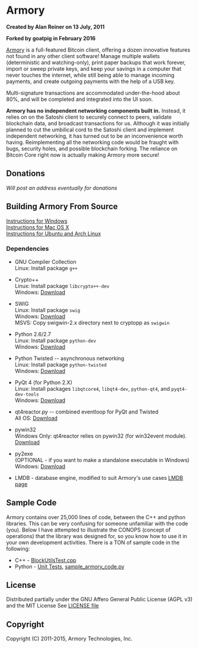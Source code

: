 # Armory

**Created by Alan Reiner on 13 July, 2011**

**Forked by goatpig in February 2016**

[Armory](https://github.com/goatpig/BitcoinArmory) is a full-featured Bitcoin client, offering a dozen innovative features not found in any other client software! Manage multiple wallets (deterministic and watching-only), print paper backups that work forever, import or sweep private keys, and keep your savings in a computer that never touches the internet, while still being able to manage incoming payments, and create outgoing payments with the help of a USB key.

Multi-signature transactions are accommodated under-the-hood about 80%, and will be completed and integrated into the UI soon.

**Armory has no independent networking components built in.** Instead, it relies on on the Satoshi client to securely connect to peers, validate blockchain data, and broadcast transactions for us.  Although it was initially planned to cut the umbilical cord to the Satoshi client and implement independent networking, it has turned out to be an inconvenience worth having. Reimplementing all the networking code would be fraught with bugs, security holes, and possible blockchain forking.  The reliance on Bitcoin Core right now is actually making Armory more secure!

## Donations

*Will post an address eventually for donations*

## Building Armory From Source

[Instructions for Windows](windowsbuild/Windows_build_notes.md)  
[Instructions for Mac OS X](osxbuild/OSX_build_notes.md)  
[Instructions for Ubuntu and Arch Linux](linuxbuild/Linux_build_notes.md)


### Dependencies

* GNU Compiler Collection  
 Linux:   Install package `g++`

* Crypto++  
 Linux:   Install package `libcrypto++-dev`  
 Windows: [Download](https://www.cryptopp.com/#download)   

* SWIG  
 Linux:   Install package `swig`  
 Windows: [Download](http://www.swig.org/download.html)  
 MSVS: Copy swigwin-2.x directory next to cryptopp as `swigwin`  

* Python 2.6/2.7  
 Linux:   Install package `python-dev`  
 Windows: [Download](https://www.python.org/getit/)  

* Python Twisted -- asynchronous networking  
 Linux:   Install package `python-twisted`  
 Windows: [Download](https://twistedmatrix.com/trac/wiki/Downloads)  

* PyQt 4 (for Python 2.X)  
 Linux:   Install packages `libqtcore4`, `libqt4-dev`, `python-qt4`, and `pyqt4-dev-tools`  
 Windows: [Download](https://riverbankcomputing.com/software/pyqt/download) 

* qt4reactor.py -- combined eventloop for PyQt and Twisted  
 All OS:  [Download](https://launchpad.net/qt4reactor)  

* pywin32  
 Windows Only:  qt4reactor relies on pywin32 (for win32event module). [Download](https://sourceforge.net/projects/pywin32/files/pywin32/)  

* py2exe  
 (OPTIONAL - if you want to make a standalone executable in Windows)  
 Windows: [Download](http://www.py2exe.org/)  

* LMDB - database engine, modified to suit Armory's use cases
[LMDB page](http://symas.com/mdb/)

## Sample Code

Armory contains over 25,000 lines of code, between the C++ and python libraries.  This can be very confusing for someone unfamiliar with the code (you).  Below I have attempted to illustrate the CONOPS (concept of operations) that the library was designed for, so you know how to use it in your own development activities.  There is a TON of sample code in the following:

* C++ -   [BlockUtilsTest.cpp](cppForSwig/BlockUtilsTest.cpp)
* Python -   [Unit Tests](pytest/), [sample_armory_code.py](extras/sample_armory_code.py)

## License

Distributed partially under the GNU Affero General Public License (AGPL v3)  
and the MIT License
See [LICENSE file](LICENSE)

## Copyright

Copyright (C) 2011-2015, Armory Technologies, Inc.
